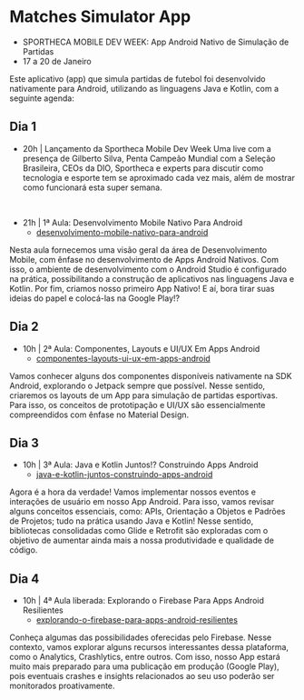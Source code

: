 # Matches Simulator App
- SPORTHECA MOBILE DEV WEEK: App Android Nativo de Simulação de Partidas
- 17 a 20 de Janeiro

Este aplicativo (app) que simula partidas de futebol foi desenvolvido nativamente para Android, utilizando as linguagens Java e Kotlin, com a seguinte agenda: 

## Dia 1 
- 20h | Lançamento da Sportheca Mobile Dev Week
Uma live com a presença de Gilberto Silva, Penta Campeão Mundial com a Seleção Brasileira, CEOs da DIO, Sportheca e experts para discutir como tecnologia e esporte tem se aproximado cada vez mais, além de mostrar como funcionará esta super semana.
<br>

- 21h | 1ª Aula: Desenvolvimento Mobile Nativo Para Android 
  - [desenvolvimento-mobile-nativo-para-android](https://github.com/leandro-ikehara/matches-simulator-app/tree/desenvolvimento-mobile-nativo-para-android)

Nesta aula fornecemos uma visão geral da área de Desenvolvimento Mobile, com ênfase no desenvolvimento de Apps Android Nativos. Com isso, o ambiente de desenvolvimento com o Android Studio é configurado na prática, possibilitando a construção de aplicativos nas linguagens Java e Kotlin. Por fim, criamos nosso primeiro App Nativo! E aí, bora tirar suas ideias do papel e colocá-las na Google Play!?

## Dia 2
- 10h | 2ª Aula: Componentes, Layouts e UI/UX Em Apps Android
  - [componentes-layouts-ui-ux-em-apps-android](https://github.com/leandro-ikehara/matches-simulator-app/tree/componentes-layouts-ui-ux-em-apps-android)
  
Vamos conhecer alguns dos componentes disponíveis nativamente na SDK Android, explorando o Jetpack sempre que possível. Nesse sentido, criaremos os layouts de um App para simulação de partidas esportivas. Para isso, os conceitos de prototipação e UI/UX são essencialmente compreendidos com ênfase no Material Design. 

## Dia 3 
- 10h | 3ª Aula: Java e Kotlin Juntos!? Construindo Apps Android
  - [java-e-kotlin-juntos-construindo-apps-android](https://github.com/leandro-ikehara/matches-simulator-app/tree/java-e-kotlin-juntos-construindo-apps-android) 
  
Agora é a hora da verdade! Vamos implementar nossos eventos e interações de usuário em nosso App Android. Para isso, vamos revisar alguns conceitos essenciais, como: APIs, Orientação a Objetos e Padrões de Projetos; tudo na prática usando Java e Kotlin! Nesse sentido, bibliotecas consolidadas como Glide e Retrofit são exploradas com o objetivo de aumentar ainda mais a nossa produtividade e qualidade de código.

## Dia 4 
- 10h | 4ª Aula liberada: Explorando o Firebase Para Apps Android Resilientes
  - [explorando-o-firebase-para-apps-android-resilientes](https://github.com/leandro-ikehara/matches-simulator-app/tree/explorando-o-firebase-para-apps-android-resilientes)

Conheça algumas das possibilidades oferecidas pelo Firebase. Nesse contexto, vamos explorar alguns recursos interessantes dessa plataforma, como o Analytics, Crashlytics, entre outros. Com isso, nosso App estará muito mais preparado para uma publicação em produção (Google Play), pois eventuais crashes e insights relacionados ao seu uso poderão ser monitorados proativamente. 
